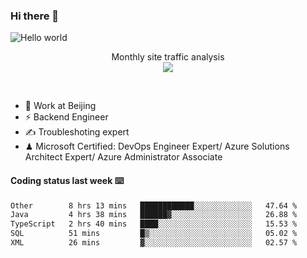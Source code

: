 ### Hi there 👋

<img src="https://raw.githubusercontent.com/sagar-viradiya/sagar-viradiya/master/resources/banner.png" alt="Hello world">
<p align="center"> 
 Monthly site traffic analysis <br/>
  <img src="https://profile-counter.glitch.me/youszoe/count.svg" />
</p>
<br/>

- 🍻 Work at Beijing 
- ⚡ Backend Engineer
- ✍️ Troubleshoting expert
- ♟  Microsoft Certified: DevOps Engineer Expert/ Azure Solutions Architect Expert/ Azure Administrator Associate

#### Coding status last week ⌨️

<!--START_SECTION:waka-->

```txt
Other        8 hrs 13 mins   ████████████░░░░░░░░░░░░░   47.64 %
Java         4 hrs 38 mins   ██████▓░░░░░░░░░░░░░░░░░░   26.88 %
TypeScript   2 hrs 40 mins   ████░░░░░░░░░░░░░░░░░░░░░   15.53 %
SQL          51 mins         █▒░░░░░░░░░░░░░░░░░░░░░░░   05.02 %
XML          26 mins         ▓░░░░░░░░░░░░░░░░░░░░░░░░   02.57 %
```

<!--END_SECTION:waka-->

<br/>
<center><img src="http://ghchart.rshah.org/409ba5/yousazoe" alt="" /></center>


